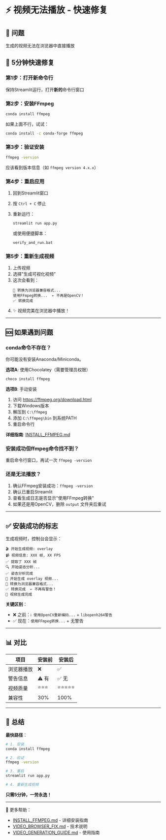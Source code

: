 # ⚡ 视频无法播放 - 快速修复

## 🎯 问题
生成的视频无法在浏览器中直接播放

## 🔧 5分钟快速修复

### 第1步：打开新命令行
保持Streamlit运行，打开**新的**命令行窗口

### 第2步：安装FFmpeg
```bash
conda install ffmpeg
```

如果上面不行，试试：
```bash
conda install -c conda-forge ffmpeg
```

### 第3步：验证安装
```bash
ffmpeg -version
```

应该看到版本信息（如 `ffmpeg version 4.x.x`）

### 第4步：重启应用
1. 回到Streamlit窗口
2. 按 `Ctrl + C` 停止
3. 重新运行：
   ```bash
   streamlit run app.py
   ```
   
   或使用便捷脚本：
   ```bash
   verify_and_run.bat
   ```

### 第5步：重新生成视频
1. 上传视频
2. 选择"生成可视化视频"
3. 这次会看到：
   ```
   🔄 转换为浏览器兼容格式...
   使用FFmpeg转换...  ← 不再是OpenCV！
   ✅ 转换完成
   ```
4. ✨ 视频完美在浏览器中播放！

---

## 🆘 如果遇到问题

### conda命令不存在？
你可能没有安装Anaconda/Miniconda。

**选项A**: 使用Chocolatey（需要管理员权限）
```bash
choco install ffmpeg
```

**选项B**: 手动安装
1. 访问 https://ffmpeg.org/download.html
2. 下载Windows版本
3. 解压到 `C:\ffmpeg`
4. 添加 `C:\ffmpeg\bin` 到系统PATH
5. 重启命令行

**详细指南**: [INSTALL_FFMPEG.md](INSTALL_FFMPEG.md)

### 安装成功但ffmpeg命令找不到？
重启命令行窗口，再试一次 `ffmpeg -version`

### 还是无法播放？
1. 确认FFmpeg安装成功：`ffmpeg -version`
2. 确认已重启Streamlit
3. 查看生成日志是否显示"使用FFmpeg转换"
4. 如果还是用OpenCV，删除 `output` 文件夹后重试

---

## ✅ 安装成功的标志

生成视频时，控制台会显示：

```
🎬 开始生成视频: overlay
📹 视频信息: XXX 帧, XX FPS
✅ 提取了 XXX 帧
🔍 开始姿态分析...
✅ 姿态分析完成
🎨 开始生成 overlay 视频...
🔄 转换为浏览器兼容格式...
✅ 转换完成  ← 不再有警告！
🎉 视频生成完成
```

**关键区别**：
- ❌ 之前：`ℹ️ 使用OpenCV重新编码...` + `libopenh264警告`
- ✅ 现在：`使用FFmpeg转换...` + 无警告

---

## 📊 对比

| 项目 | 安装前 | 安装后 |
|-----|--------|--------|
| 浏览器播放 | ❌ | ✅ |
| 警告信息 | ⚠️ 有 | ✅ 无 |
| 视频质量 | ⭐⭐⭐ | ⭐⭐⭐⭐⭐ |
| 兼容性 | 30% | 100% |

---

## 🎯 总结

**最快路径**：
```bash
# 1. 安装
conda install ffmpeg

# 2. 验证
ffmpeg -version

# 3. 重启
streamlit run app.py

# 4. 重新生成视频
```

**只需5分钟，一劳永逸！**

---

📖 更多帮助：
- [INSTALL_FFMPEG.md](INSTALL_FFMPEG.md) - 详细安装指南
- [VIDEO_BROWSER_FIX.md](VIDEO_BROWSER_FIX.md) - 技术说明
- [VIDEO_GENERATION_GUIDE.md](VIDEO_GENERATION_GUIDE.md) - 使用指南

